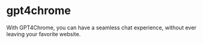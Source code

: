 # gpt4chrome
With GPT4Chrome, you can have a seamless chat experience, without ever leaving your favorite website.
